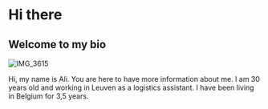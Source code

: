 # Hi there

## Welcome to my bio

![IMG_3615](https://user-images.githubusercontent.com/124198443/216785007-b9cfd968-e66a-46ec-bb5c-38bdcbbb349f.JPG)

Hi, my name is Ali. You are here to have more information about me. I am 30
years old and working in Leuven as a logistics assistant. I have been living in
Belgium for 3,5 years.
